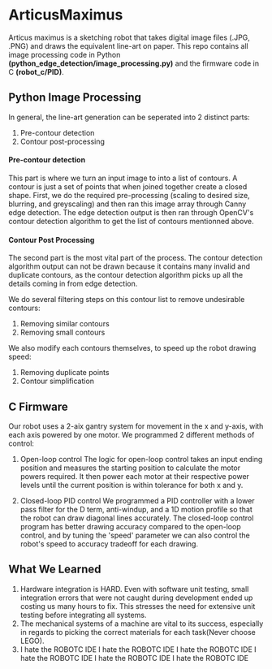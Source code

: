 # ArticusMaximus

Articus maximus is a sketching robot that takes digital image files (.JPG, .PNG) and draws the equivalent line-art on paper. 
This repo contains all image processing code in Python **(python_edge_detection/image_processing.py)** and the firmware code in C **(robot_c/PID)**.

## Python Image Processing

In general, the line-art generation can be seperated into 2 distinct parts: 
1. Pre-contour detection
2. Contour post-processing

#### Pre-contour detection
This part is where we turn an input image to into a list of contours. A contour is just a set of points that when joined together create a closed shape. 
First, we do the required pre-processing (scaling to desired size, blurring, and greyscaling) and then ran this image array through Canny edge detection.
The edge detection output is then ran through OpenCV's contour detection algorithm to get the list of contours mentionned above.

#### Contour Post Processing
The second part is the most vital part of the process. The contour detection algorithm output can not be drawn because it contains many invalid and duplicate contours,
as the contour detection algorithm picks up all the details coming in from edge detection.

We do several filtering steps on this contour list to remove undesirable contours:
1. Removing similar contours
2. Removing small contours

We also modify each contours themselves, to speed up the robot drawing speed:
1. Removing duplicate points
2. Contour simplification

## C Firmware

Our robot uses a 2-aix gantry system for movement in the x and y-axis, with each axis powered by one motor. 
We programmed 2 different methods of control:

1. Open-loop control
The logic for open-loop control takes an input ending position and measures the starting position to calculate the motor powers required. It then power each motor at
their respective power levels until the current position is within tolerance for both x and y. 

3. Closed-loop PID control
We programmed a PID controller with a lower pass filter for the D term, anti-windup, and a 1D motion profile so that the robot can draw diagonal lines accurately.
The closed-loop control program has better drawing accuracy compared to the open-loop control, and by tuning the 'speed' parameter we can also control the robot's
speed to accuracy tradeoff for each drawing.

## What We Learned
1. Hardware integration is HARD. Even with software unit testing, small integration errors that were not caught during development ended up costing us many hours to fix. This stresses the need for extensive unit testing before integrating all systems.
2. The mechanical systems of a machine are vital to its success, especially in regards to picking the correct materials for each task(Never choose LEGO). 
3. I hate the ROBOTC IDE I hate the ROBOTC IDE I hate the ROBOTC IDE I hate the ROBOTC IDE I hate the ROBOTC IDE I hate the ROBOTC IDE
